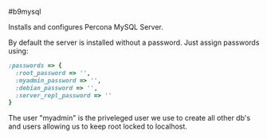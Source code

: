 #b9mysql

Installs and configures Percona MySQL Server.

By default the server is installed without a password. Just assign passwords using: 

```ruby
:passwords => {
  :root_password => '',
  :myadmin_password => '',
  :debian_password => '',
  :server_repl_password => ''
}
```

The user "myadmin" is the priveleged user we use to create all other db's and users allowing us to keep root locked to localhost.